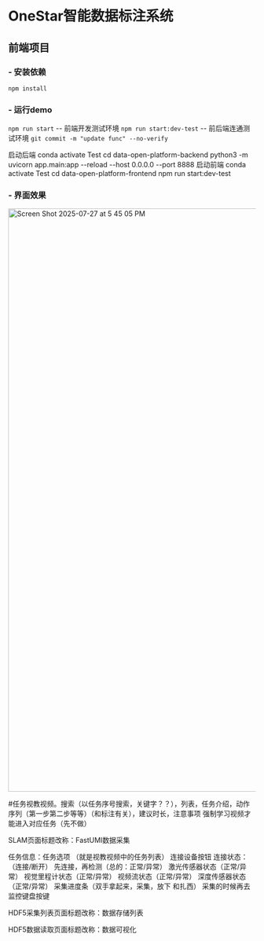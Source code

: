 #  OneStar智能数据标注系统
## 前端项目

### - 安装依赖
`npm install`

### - 运行demo
`npm run start` --  前端开发测试环境
`npm run start:dev-test` -- 前后端连通测试环境
`git commit -m "update func" --no-verify`

启动后端
conda activate Test
cd data-open-platform-backend
python3 -m uvicorn app.main:app --reload --host 0.0.0.0 --port 8888
启动前端
conda activate Test
cd data-open-platform-frontend
npm run start:dev-test

### - 界面效果
<img width="2070" height="1188" alt="Screen Shot 2025-07-27 at 5 45 05 PM" src="https://github.com/user-attachments/assets/ce9eca2d-c251-45ec-b092-5f3df176e80c" />



#任务视教视频。搜索（以任务序号搜索，关键字？？），列表，任务介绍，动作序列（第一步第二步等等）（和标注有关），建议时长，注意事项
强制学习视频才能进入对应任务（先不做）

SLAM页面标题改称：FastUMI数据采集

任务信息：任务选项   （就是视教视频中的任务列表）
连接设备按钮 连接状态：（连接/断开） 先连接，再检测（总的：正常/异常） 激光传感器状态（正常/异常） 视觉里程计状态（正常/异常） 视频流状态（正常/异常） 深度传感器状态（正常/异常）
采集进度条（双手拿起来，采集，放下 和扎西）
采集的时候再去监控键盘按键

HDF5采集列表页面标题改称：数据存储列表

HDF5数据读取页面标题改称：数据可视化